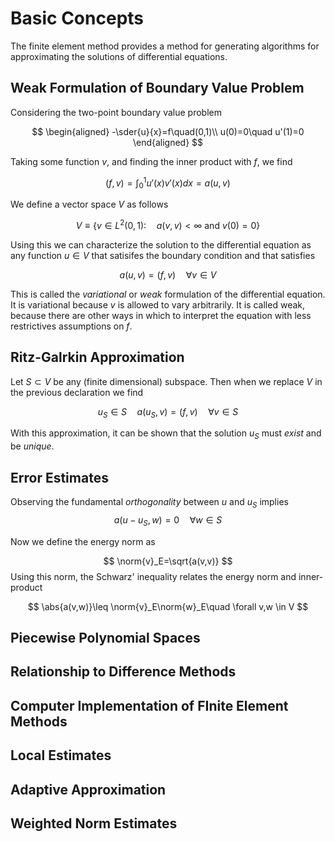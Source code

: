 # Basic Concepts #

The finite element method provides a method for generating algorithms for
approximating the solutions of differential equations.

## Weak Formulation of Boundary Value Problem ##

Considering the two-point boundary value problem

$$
\begin{aligned}
-\sder{u}{x}=f\quad(0,1)\\
u(0)=0\quad u'(1)=0
\end{aligned}
$$

Taking some function $v$, and finding the inner product with $f$, we find

$$
(f,v)=\int_{0}^{1}u'(x)v'(x)dx=a(u,v)
$$

We define a vector space $V$ as follows

$$
V \equiv \left\{ v\in L^2(0,1):\quad a(v,v)< \infty \ \text{and}\ v(0) = 0\right\}
$$

Using this we can characterize the solution to the differential equation as any
function $u\in V$ that satisifes the boundary condition and that satisfies

$$
a(u,v)=(f,v)\quad \forall v\in V
$$

This is called the *variational* or *weak* formulation of the differential
equation. It is variational because $v$ is allowed to vary arbitrarily. It is
called weak, because there are other ways in which to interpret the equation
with less restrictives assumptions on $f$.

## Ritz-Galrkin Approximation ##

Let $S \subset V$ be any (finite dimensional) subspace. Then when we replace
$V$ in the previous declaration we find

$$
u_S \in S\quad a(u_S,v)=(f,v)\quad \forall v\in S
$$

With this approximation, it can be shown that the solution $u_S$ must *exist*
and be *unique*.

## Error Estimates ##

Observing the fundamental *orthogonality* between $u$ and $u_S$ implies
$$
a(u-u_S,w)=0\quad \forall w\in S
$$

Now we define the energy norm as

$$
\norm{v}_E=\sqrt{a(v,v)}
$$
Using this norm, the Schwarz' inequality relates the energy norm and
inner-product

$$
\abs{a(v,w)}\leq \norm{v}_E\norm{w}_E\quad \forall v,w \in V
$$

## Piecewise Polynomial Spaces ##

## Relationship to Difference Methods ##

## Computer Implementation of FInite Element Methods ##

## Local Estimates ##

## Adaptive Approximation ##

## Weighted Norm Estimates ##

